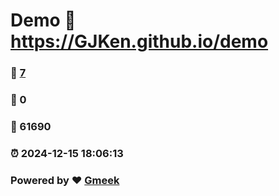 # Demo :link: https://GJKen.github.io/demo 
### :page_facing_up: [7](https://GJKen.github.io/demo/tag.html) 
### :speech_balloon: 0 
### :hibiscus: 61690 
### :alarm_clock: 2024-12-15 18:06:13 
### Powered by :heart: [Gmeek](https://github.com/Meekdai/Gmeek)
